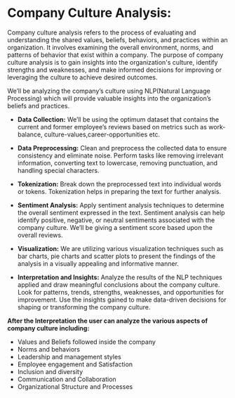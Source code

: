 # Company Culture Analysis:

Company culture analysis refers to the process of evaluating and understanding the shared values, beliefs, behaviors, and practices within an organization. It involves examining the overall environment, norms, and patterns of behavior that exist within a company. The purpose of company culture analysis is to gain insights into the organization's culture, identify strengths and weaknesses, and make informed decisions for improving or leveraging the culture to achieve desired outcomes.

We’ll be analyzing the company’s culture using NLP(Natural Language Processing) which will provide valuable insights into the organization’s beliefs and practices.

* **Data Collection:** We’ll be using the optimum dataset that contains the current and former employee’s reviews based on metrics such as work-balance, culture-values,career-opportunities etc.

* **Data Preprocessing:** Clean and preprocess the collected data to ensure consistency and eliminate noise. Perform tasks like removing irrelevant information, converting text to lowercase, removing punctuation, and handling special characters.

* **Tokenization:** Break down the preprocessed text into individual words or tokens. Tokenization helps in preparing the text for further analysis.

* **Sentiment Analysis:** Apply sentiment analysis techniques to determine the overall sentiment expressed in the text. Sentiment analysis can help identify positive, negative, or neutral sentiments associated with the company culture. We’ll be giving a sentiment score based upon the overall reviews.

* **Visualization:** We are utilizing various visualization techniques such as bar charts, pie charts and scatter plots to present the findings of the analysis in a visually appealing and informative manner.

* **Interpretation and Insights:** Analyze the results of the NLP techniques applied and draw meaningful conclusions about the company culture. Look for patterns, trends, strengths, weaknesses, and opportunities for improvement. Use the insights gained to make data-driven decisions for shaping or transforming the company culture.

**After the Interpretation the user can analyze the various aspects of company culture including:**
* Values and Beliefs followed inside the company
* Norms and behaviors
* Leadership and management styles
* Employee engagement and Satisfaction
* Inclusion and diversity
* Communication and Collaboration
* Organizational Structure and Processes


